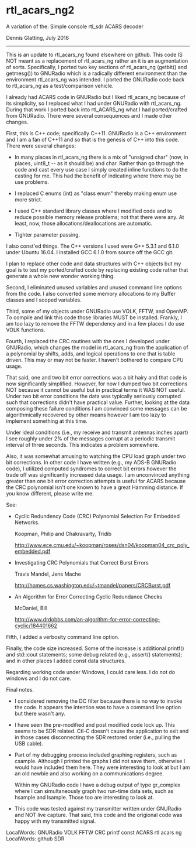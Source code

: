 rtl_acars_ng2
============

A variation of the: Simple console rtl_sdr ACARS decoder

Dennis Glatting, July 2016

------------------------------------------------------------------------------

This is an update to rtl_acars_ng found elsewhere on github. This code
IS NOT meant as a replacement of rtl_acars_ng rather an it is an
augmentation of sorts. Specifically, I ported two key sections of
rtl_acars_ng (getbit() and getmesg()) to GNURadio which is a radically
different environment than the environment rtl_acars_ng was
intended. I ported the GNURadio code back to rtl_acars_ng as a
test/comparison vehicle.

I already had ACARS code in GNURadio but I liked rtl_acars_ng because
of its simplicity, so I replaced what I had under GNURadio with
rtl_acars_ng. During that work I ported back into rtl_ACARS_ng what I
had ported/crafted from GNURadio. There were several consequences and
I made other changes.

First, this is C++ code; specifically C++11. GNURadio is a C++
environment and I am a fan of C++11 and so that is the genesis of C++
into this code. There were several changes:

 * In many places in rtl_acars_ng there is a mix of "unsigned char"
   (now, in places, uint8_t -- as it should be) and char. Rather than
   go through the code and cast every use case I simply created inline
   functions to do the casting for me. This had the benefit of
   indicating where there may be use problems.

 * I replaced C enums (int) as "class enum" thereby making enum use
   more strict.

 * I used C++ standard library classes where I modified code and to
   reduce possible memory release problems; not that there were
   any. At least, now, those allocations/deallocations are automatic.

 * Tighter parameter passing.

I also const'ed things. The C++ versions I used were G++ 5.3.1 and
6.1.0 under Ubuntu 16.04. I installed GCC 6.1.0 from source off the
GCC git.

I plan to replace other code and data structures with C++ objects but
my goal is to test my ported/crafted code by replacing existing code
rather that generate a whole new wonder working thing.

Second, I eliminated unused variables and unused command line options
from the code. I also converted some memory allocations to my Buffer
classes and I scoped variables.

Third, some of my objects under GNURadio use VOLK, FFTW, and
OpenMP. To compile and link this code those libraries MUST be
installed. Frankly, I am too lazy to remove the FFTW dependency and in
a few places I do use VOLK functions.

Fourth, I replaced the CRC routines with the ones I developed under
GNURadio, which changes the model in rtl_acars_ng from the application
of a polynomial by shifts, adds, and logical operations to one that is
table driven. This may or may not be faster. I haven't bothered to
compare CPU usage.

That said, one and two bit error corrections was a bit hairy and that
code is now significantly simplified. However, for now I dumped two
bit corrections NOT because it cannot be useful but in practical terms
it WAS NOT useful. Under two bit error conditions the data was
typically seriously corrupted such that corrections didn't have
practical value. Further, looking at the data composing these failure
conditions I am convinced some messages can be algorithmically
recovered by other means however I am too lazy to implement something
at this time.

Under ideal conditions (i.e., my receive and transmit antennas inches 
apart) I see roughly under 2% of the messages corrupt at a periodic 
transmit interval of three seconds. This indicates a problem 
somewhere. 

Also, it was somewhat amusing to watching the CPU load graph under two
bit corrections. In other code I have written (e.g., my ADS-B GNURadio
code), I utilized computed syndromes to correct bit errors however the
trade off was significantly increased data usage. I am unconvinced
anything greater than one bit error correction attempts is useful for
ACARS because the CRC polynomial isn't one known to have a great
Hamming distance. If you know different, please write me.

See:

 * Cyclic Redundency Code (CRC) Polynomial Selection For Embedded
   Networks.

   Koopman, Philip and Chakravarty, Tridib 
   
   http://www.ece.cmu.edu/~koopman/roses/dsn04/koopman04_crc_poly_embedded.pdf

 * Investigating CRC Polynomials that Correct Burst Errors

   Travis Mandel, Jens Mache
   
   http://homes.cs.washington.edu/~tmandel/papers/CRCBurst.pdf

 *  An Algorithm for Error Correcting Cyclic Redundance Checks

    McDaniel, Bill
    
    http://www.drdobbs.com/an-algorithm-for-error-correcting-cyclic/184401662
	    
Fifth, I added a verbosity command line option.

Finally, the code size increased. Some of the increase is additional
printf() and std::cout statements; some debug related (e.g., assert()
statements); and in other places I added const data structures.


Regarding working code under Windows, I could care less. I do not do
windows and I do not care.


Final notes.

* I considered removing the DC filter because there is no way to
  invoke the code. It appears the intention was to have a command line
  option but there wasn't any.

* I have seen the pre-modified and post modified code lock up. This
  seems to be SDR related. Ctl-C doesn't cause the application to exit
  and in those cases disconnecting the SDR restored order (i.e., pulling the USB
  cable).

* Part of my debugging process included graphing registers, such as
  csample. Although I printed the graphs I did not save them,
  otherwise I would have included them here. They were interesting to
  look at but I am an old newbie and also working on a communications
  degree.

  Within my GNURadio code I have a debug output of type gr_complex
  where I can simultaneously graph two run-time data sets, such as
  hsample and lsample. Those too are interesting to look at.

* This code was tested against my transmitter written under GNURadio
  and NOT live capture. That said, this code and the origional code
  was happy with my transmitted signal.


LocalWords:  GNURadio VOLK FFTW CRC printf const ACARS rtl acars ng
LocalWords:  github SDR
